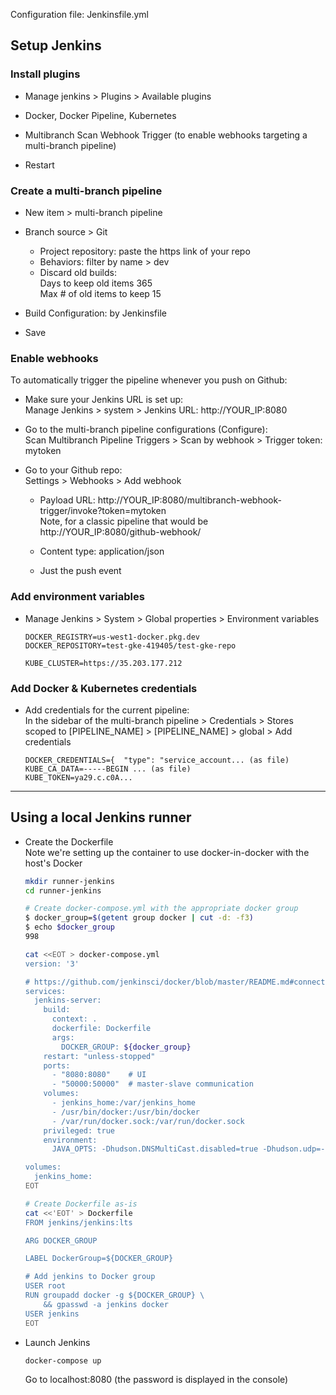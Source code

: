 Configuration file: Jenkinsfile.yml

## Setup Jenkins

### Install plugins

* Manage jenkins > Plugins > Available plugins  

* Docker, Docker Pipeline, Kubernetes
* Multibranch Scan Webhook Trigger (to enable webhooks targeting a multi-branch pipeline)
* Restart

### Create a multi-branch pipeline

* New item > multi-branch pipeline  
* Branch source > Git

  * Project repository: paste the https link of your repo
  * Behaviors: filter by name > dev  
  * Discard old builds:  
    Days to keep old items 365  
    Max # of old items to keep 15

* Build Configuration: by Jenkinsfile
* Save

### Enable webhooks

To automatically trigger the pipeline whenever you push on Github:

* Make sure your Jenkins URL is set up:  
  Manage Jenkins > system > Jenkins URL: http://YOUR_IP:8080

* Go to the multi-branch pipeline configurations (Configure):  
  Scan Multibranch Pipeline Triggers > Scan by webhook > Trigger token: mytoken

* Go to your Github repo:  
  Settings > Webhooks > Add webhook

  - Payload URL: http://YOUR_IP:8080/multibranch-webhook-trigger/invoke?token=mytoken  
    Note, for a classic pipeline that would be http://YOUR_IP:8080/github-webhook/

  - Content type: application/json
  - Just the push event

### Add environment variables

* Manage Jenkins > System > Global properties > Environment variables

  ```
  DOCKER_REGISTRY=us-west1-docker.pkg.dev
  DOCKER_REPOSITORY=test-gke-419405/test-gke-repo

  KUBE_CLUSTER=https://35.203.177.212
  ```

### Add Docker & Kubernetes credentials

* Add credentials for the current pipeline:  
  In the sidebar of the multi-branch pipeline > Credentials > Stores scoped to [PIPELINE_NAME] > [PIPELINE_NAME] > global > Add credentials
  
  ```
  DOCKER_CREDENTIALS={  "type": "service_account... (as file)
  KUBE_CA_DATA=-----BEGIN ... (as file)
  KUBE_TOKEN=ya29.c.c0A...
  ```

---

## Using a local Jenkins runner

* Create the Dockerfile  
  Note we're setting up the container to use docker-in-docker with the host's Docker

  ``` bash
  mkdir runner-jenkins
  cd runner-jenkins

  # Create docker-compose.yml with the appropriate docker group
  $ docker_group=$(getent group docker | cut -d: -f3)
  $ echo $docker_group
  998

  cat <<EOT > docker-compose.yml
  version: '3'

  # https://github.com/jenkinsci/docker/blob/master/README.md#connecting-agents
  services:
    jenkins-server:
      build:
        context: .
        dockerfile: Dockerfile
        args:
          DOCKER_GROUP: ${docker_group}
      restart: "unless-stopped"
      ports:
        - "8080:8080"    # UI
        - "50000:50000"  # master-slave communication
      volumes:
        - jenkins_home:/var/jenkins_home
        - /usr/bin/docker:/usr/bin/docker
        - /var/run/docker.sock:/var/run/docker.sock
      privileged: true
      environment:
        JAVA_OPTS: -Dhudson.DNSMultiCast.disabled=true -Dhudson.udp=-1

  volumes:
    jenkins_home:
  EOT

  # Create Dockerfile as-is
  cat <<'EOT' > Dockerfile
  FROM jenkins/jenkins:lts

  ARG DOCKER_GROUP

  LABEL DockerGroup=${DOCKER_GROUP}

  # Add jenkins to Docker group
  USER root
  RUN groupadd docker -g ${DOCKER_GROUP} \
      && gpasswd -a jenkins docker
  USER jenkins
  EOT
  ```

* Launch Jenkins

  ``` bash
  docker-compose up
  ```

  Go to localhost:8080 (the password is displayed in the console)
